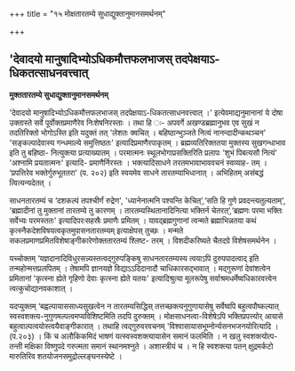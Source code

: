 +++
title = "१५ मोक्षतारतम्ये सुधाद्युक्तानुमानसमर्थनम्"

+++


## 'देवादयो मानुषादिभ्योऽधिकमौत्तफलभाजस् तदपेक्षयाऽ-धिकतत्साधनवत्त्वात्

**मुक्ततारतम्ये सुधाद्युक्तानुमानसमर्थनम्**

'देवादयो मानुषादिभ्योऽधिकमौत्तफलभाजस् तदपेक्षयाऽ-धिकतत्साधनवत्त्वात् ।' इत्येवमाद्यनुमानानां ये दोषा उक्तास्ते सर्वे पूर्वोक्तप्रमाणैरेव निःशेषनिरस्ताः । तथा हि ः- अपवर्गे अखण्डब्रह्मानुभव एव सुखं न तदतिरिक्तो भोगोऽस्ति इति यदुक्तं तत् 'लेशतः क्वचित् । बहिष्ठान्भुञ्जते नित्यं नानन्दादीन्कथञ्चन' 'सङ्कल्पादेवास्य गन्धमाल्ये समुत्तिष्ठतः' इत्यादिप्रमाणैरपाकृतम् । ब्रह्मव्यतिरिक्ततया मुक्तस्य सुखगन्धाभाव इति तु बहिष्ठा- नित्युक्त्या प्रत्याख्यातम् । परमात्मनः स्थूलभोगाप्रसक्तिरिति प्रलापः 'शुभं पिबत्यसौ नित्यं' 'अश्नामि प्रयतात्मनः' इत्यादि- प्रमाणैर्निरस्तः । भक्त्यादिसाधने तरतमभावाभाववचनं स्वव्याह- तम् । ‘प्रपत्तिरेव भक्तेर्गुरुभूततरा' (प. २०२) इति स्वयमेव साधने तारतम्याभिधानात् । अभिहितम् असंबद्धं त्वित्यन्यदेतत् ।

साधनतारतम्यं च ‘दशकल्पं तपश्चीर्णं रुद्रेण', 'ध्यानेनात्मनि पश्यन्ति केचित्’,‘सति हि गुणे प्रवदन्त्यतुल्यताम्', 'ब्रह्मादीनां तु मुक्तानां तारतम्ये तु कारणम् । तारतम्यस्थितानादिनित्या भक्तिर्न चेतरत्’,‘ब्रह्मणः परमा भक्तिः सर्वेभ्यः परमस्ततः' इत्यादिपरःसहस्रैः प्रमाणैः प्रमितम् । यावद्ब्रह्मगुणानां त्वन्मते ब्रह्माभिन्नतया कथं कृत्स्नैकदेशविषयत्वकृतमुपासनतारतम्यम् इत्याक्षेपस् तुच्छः । मन्मते सकलप्रमाणप्रमितविशेषाङ्गीकारेणोक्ततारतम्यं श्लिष्ट- तरम् । विशदीकरिष्यते चैतदग्रे विशेषसमर्थनेन ।

यच्चोक्तम् ‘यज्ञदानादिविधुरसन्न्यस्तत्वद्गुरुपङ्किषु साधनतारतम्यस्य त्वयाऽपि दुरुपपादत्वाद् इति तन्महोन्मत्तप्रलपितम् । तेषामपि ज्ञानयज्ञे विद्याऽऽदिदानादौ चाधिकारसद्भावात् । मद्गुरूणां देवांशत्वेन प्रमितानां 'कृत्स्ना ह्येते गृहिणो देवाः कृत्स्ना ह्येते यतयः' इत्यादिश्रुत्या मूलरूपेषु सर्वाश्रमधर्मेष्वधिकारवत्त्वेन त्वत्कुचोद्यानवकाशात् ।

यदप्युक्तम् ‘बह्वल्पायाससाध्यसुखत्वेन न तारतम्यसिद्धिस् तत्तच्छक्त्यनुगुणायासेषु सर्वेष्वपि बहुत्वपौष्कल्यात् स्वस्वशक्त्य-नुगुणमल्पत्वमप्यविशिष्टमिति तदपि दुरुक्तम् । मोक्षसाधनत्वा-विशेषेऽपि भक्तिप्रपत्त्योर् आयासे बहुत्वाल्पत्वयोस्त्वयैवाङ्गीकारात् । तथाहि त्वद्गुरुवरवचनम् 'विश्वासायासभूम्नोर्न्यसनभजनयोरित्यादि । (प.२०३) । किं च अलौकिकमिदं भाषणं यत्स्वस्वशक्त्यायासेन समानं फलमिति । न खलु स्वशक्त्योत्प-तन्ती मक्षिका विष्णुपदे गरुत्मता समानं स्थानमश्नुते । अशास्त्रीयं च । न हि स्वशक्त्या पतन् क्षुद्रमर्कटो मारुतिरिव शतयोजनसमुद्रोल्लङ्घनस्येष्टे ।

